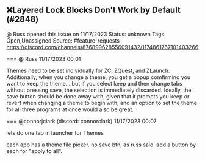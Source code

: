 ## ❌Layered Lock Blocks Don't Work by Default (#2848)
@ Russ opened this issue on 11/17/2023
Status: unknown
Tags: Open,Unassigned
Source: #feature-requests https://discord.com/channels/876899628556091432/1174861767101403266


=== @ Russ 11/17/2023 00:01

Themes need to be set individually for ZC, ZQuest, and ZLaunch. Additionally, when you change a theme, you get a popup comfirming you want to keep the theme... but if you select keep and then change tabs without pressing save, the selection is immediately discarded. Ideally, the save button should be done away with, given that it prompts you keep or revert when changing a theme to begin with, and an option to set the theme for all three programs at once would also be great.

=== @connorjclark (discord: connorclark) 11/17/2023 00:07

lets do one tab in launcher for Themes

each app has a theme file picker. no save btn, as russ said. add a button by each for "apply to all".
